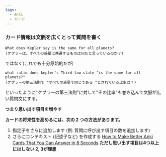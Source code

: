 ```yaml
---
tags:
  - Anki
  - カード
---
```

### カード情報は文脈を広くとって質問を書く

```
What does Kepler say is the same for all planets?
(ケプラーは、すべての惑星に共通するものは何だと言っているのか？)
```

ではなく(これでも十分原始的だが)

```
what ratio does kepler's Third law state "is the same for all planets?"
(ケプラーの第三法則で "すべての惑星で同じである "とされている比率は？)
```

といったように"ケプラーの第三法則"に対して"その比率"も巻き込んで文脈が広い質問文にする。

**つまり思い出す項目を増やす**

**カードの将来性を高めるには、次の 2 つの方法があります。**

1. 指定子をさらに追加します (例: 質問に呼び出す項目の数を追加します)
2. さらにコンテキスト (記述子など) を作成する
[How to Make Better Anki Cards That You Can Answer in 8 Seconds](https://leananki.com/creating-better-flashcards/)
**ただし思い出す項目は4つ以上にはしない 2, 3が理想**
